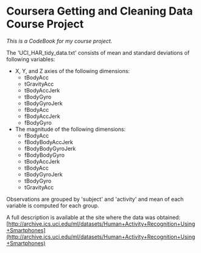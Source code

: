 Coursera Getting and Cleaning Data Course Project
=================================================

*This is a CodeBook for my course project.* 

The 'UCI_HAR_tidy_data.txt' consists of mean and standard deviations of  following variables:

- X, Y, and Z axies of the following dimensions:
    - tBodyAcc
    - tGravityAcc
    - tBodyAccJerk
    - tBodyGyro
    - tBodyGyroJerk
    - fBodyAcc
    - fBodyAccJerk
    - fBodyGyro
- The magnitude of the following dimensions:
    - fBodyAcc
    - fBodyBodyAccJerk
    - fBodyBodyGyroJerk
    - fBodyBodyGyro
    - tBodyAccJerk
    - tBodyAcc
    - tBodyGyroJerk
    - tBodyGyro
    - tGravityAcc

Observations are grouped by 'subject' and 'activity' and mean of each variable is computed for each group.

A full description is available at the site where the data was obtained: 
[http://archive.ics.uci.edu/ml/datasets/Human+Activity+Recognition+Using+Smartphones](http://archive.ics.uci.edu/ml/datasets/Human+Activity+Recognition+Using+Smartphones)